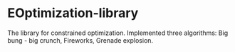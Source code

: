 # EOptimization-library
The library for constrained optimization. Implemented three algorithms: Big bung - big crunch, Fireworks, Grenade explosion.
